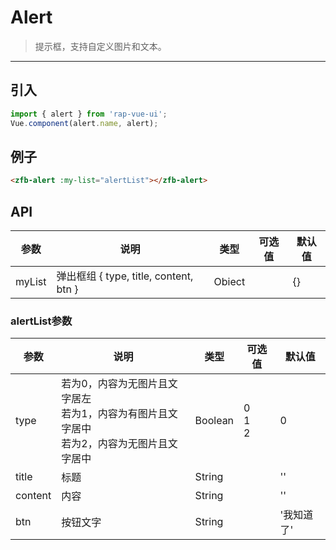 # Alert

> 提示框，支持自定义图片和文本。

-------------
## 引入

```javascript
import { alert } from 'rap-vue-ui';
Vue.component(alert.name, alert);
```

## 例子
```html
<zfb-alert :my-list="alertList"></zfb-alert>
```

## API
| 参数 | 说明 | 类型 | 可选值 | 默认值 |
|------|-------|---------|-------|--------|
| myList | 弹出框组 { type, title, content, btn } | Obiect | | {} |

### alertList参数
| 参数 | 说明 | 类型 | 可选值 | 默认值 |
|------|-------|---------|-------|--------|
| type | 若为0，内容为无图片且文字居左<br/>若为1，内容为有图片且文字居中<br/>若为2，内容为无图片且文字居中 | Boolean | 0<br>1<br>2 | 0 |
| title | 标题 | String | | '' |
| content | 内容 | String | | '' |
| btn | 按钮文字 | String | | '我知道了' |
